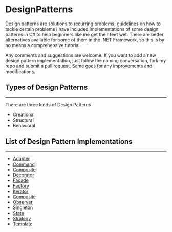 # DesignPatterns
Design patterns are solutions to recurring problems; guidelines on how to tackle certain problems
I have included implementations of some design patterns in C# to help beginners like me get their feet wet.
There are better alternatives available for some of them in the .NET Framework, so this is by no means a comprehensive tutorial

Any comments and suggestions are welcome. If you want to add a new design pattern implementation, just follow the naming conversation, fork my repo and submit a pull request. Same goes for any improvements and modifications.

## Types of Design Patterns
---------------------------
There are three kinds of Design Patterns

* Creational
* Structural
* Behavioral

## List of Design Pattern Implementations
-----------------------------------------

* [Adapter](/AdapterPattern)
* [Command](/CommandPattern)
* [Composite](/AdapterPattern)
* [Decorator](/DecoraterPattern)
* [Facade](/FacadePattern)
* [Factory](/FactoryPattern)
* [Iterator](/IteratorPattern)
* [Composite](/IteratorPattern)
* [Observer](/ObserverPattern)
* [Singleton](/SingletonPattern)
* [State](/SatePattern)
* [Strategy](/StrategyPattern)
* [Template](/TemplatePattern)

